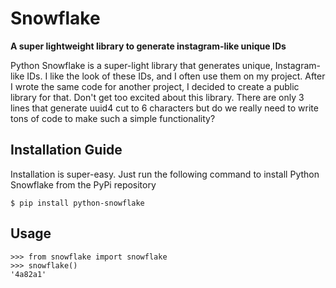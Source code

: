 # Snowflake

**A super lightweight library to generate instagram-like unique IDs**

Python Snowflake is a super-light library that generates unique, Instagram-like IDs. I like the look of these IDs, and I
often use them on my project. After I wrote the same code for another project, I decided to create a public library for
that. Don't get too excited about this library. There are only 3 lines that generate uuid4 cut to 6 characters but do we
really need to write tons of code to make such a simple functionality?

## Installation Guide

Installation is super-easy. Just run the following command to install Python Snowflake from the PyPi repository

```
$ pip install python-snowflake
```

## Usage

```
>>> from snowflake import snowflake
>>> snowflake()
'4a82a1'
```
